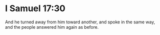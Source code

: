 # I Samuel 17:30

And he turned away from him toward another, and spoke in the same way, and the people answered him again as before.
